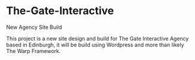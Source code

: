 The-Gate-Interactive
====================

New Agency Site Build

This project is a new site design and build for The Gate Interactive Agency based in Edinburgh, it will be build using Wordpress and more than likely The Warp Framework.
